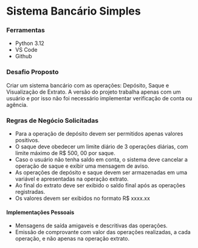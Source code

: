 # Sistema Bancário Simples 

### Ferramentas 

- Python 3.12
- VS Code
- Github

### Desafio Proposto 

Criar um sistema bancário com as operações: Depósito, Saque e Visualização de Extrato. A versão do projeto trabalha apenas com um usuário e por isso não foi necessário implementar verificação de conta ou agência.

### Regras de Negócio Solicitadas

- Para a operação de depósito devem ser permitidos apenas valores positivos.
- O saque deve obedecer um limite diário de 3 operações diárias, com limite máximo de R$ 500, 00 por saque.
- Caso o usuário não tenha saldo em conta, o sistema deve cancelar a operação de saque e exibir uma mensagem de aviso.
- As operações de depósito e saque devem ser armazenadas em uma variável e apresentadas na operação extrato.
- Ao final do extrato deve ser exibido o saldo final após as operações registradas.
- Os valores devem ser exibidos no formato R$ xxxx.xx

#### Implementações Pessoais

- Mensagens de saída amigaveis e descritivas das operações.
- Emissão de comprovante com valor das operações realizadas, a cada operação, e não apenas na operação extrato.
